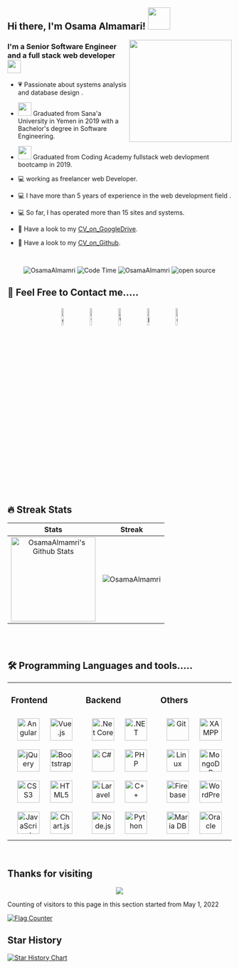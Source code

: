 <h2>  Hi there, I'm Osama  Almamari! <img src="https://media.giphy.com/media/mGcNjsfWAjY5AEZNw6/giphy.gif" width="50"></h2> 
   <img align='right' src="https://media.giphy.com/media/u2pmTWUi0MXjyrMaVj/giphy.gif" width="230">
 <h3 align="left">I'm a Senior Software Engineer and a full stack web developer <img src="https://media.giphy.com/media/WUlplcMpOCEmTGBtBW/giphy.gif" width="30">  </h3>  
  

- 💗 Passionate about systems analysis and database design .  
  

- <img src="https://media.giphy.com/media/fYSnHlufseco8Fh93Z/giphy.gif" width="30">  Graduated from Sana'a University  in Yemen in 2019 with a Bachelor's degree in Software Engineering.  
  

- <img src="https://media.giphy.com/media/fYSnHlufseco8Fh93Z/giphy.gif" width="30">  Graduated from Coding Academy  fullstack web devlopment bootcamp in 2019.  
  

- 💻  working as freelancer web Developer.
- 💻   I have more than 5 years of experience in the web development field .
- 💻   So far, I has operated more than 15 sites and systems.

  


- 📃 Have a look to my [CV_on_GoogleDrive](https://drive.google.com/file/d/17kTGwvK1-zQc6kJkq4SDEY_nkyTtPPYZ/view?usp=sharing).  

- 📃 Have a look to my [CV_on_Github](https://github.com/OsamaAlmamri/OsamaAlmamri/blob/master/OsamaAlmamariLastCV-18-09-2022.pdf).  


<br/>  
<p align="center"> <img src="https://komarev.com/ghpvc/?username=OsamaAlmamri" alt="OsamaAlmamri" /> <img src="https://wakatime.com/badge/user/2b7f1103-4a86-4ff2-a29a-35149552af7c.svg" alt="Code Time" /> <img src="https://img.shields.io/badge/code_style-standard-brightgreen.svg" alt="OsamaAlmamri" /> <img src="https://badgen.net/badge/Open%20Source%20%3F/Yes%21/blue?icon=github" alt="open source"/>  <br />
   </p>

## 🥰 Feel Free to Contact me..... 
<div align="center">
<a href="https://github.com/OsamaAlmamri"><img alt="github" width="10%" style="padding:5px" src="https://img.icons8.com/clouds/100/000000/github.png"/></a>
<a href="https://www.facebook.com/Eng.Osama.Almamari"><img alt="faceBook" width="10%" style="padding:5px" src="https://img.icons8.com/clouds/100/000000/facebook.png"/></a>
<a href="https://wa.me/967779558800"><img alt="WhatsApp" width="10%" style="padding:5px" src="https://img.icons8.com/clouds/100/000000/whatsapp.png"/></a>
<a href="https://www.linkedin.com/in/osama-almamari"><img alt="linkedin" width="10%" style="padding:5px" src="https://img.icons8.com/clouds/100/000000/linkedin.png"/></a>
<a href="https://yemencoder@gmail.com" ><img alt=Gmail  width="10%" style="padding:5px" src="https://img.icons8.com/clouds/100/000000/apple-mail.png"/></a> 
</div>  
  

<br/>  

## 🔥 Streak Stats

| Stats    | Streak    |
| :---: | :---: |
|<a href="https://github.com/OsamaAlmamri"><img alt="OsamaAlmamri's Github Stats" src="https://github-readme-stats.vercel.app/api?username=OsamaAlmamri&show_icons=true&count_private=true&show_owner=true" height="190px"/></a>|<img src="https://github-readme-streak-stats.herokuapp.com/?user=OsamaAlmamri&show_owner=true" alt="OsamaAlmamri"/>|


<br/>  


<br/>  


## 🛠️ Programming Languages and tools.....

<table><tr><td valign="top" width="33%">



### Frontend  
<div align="center">  
 <img style="margin: 10px" src="https://profilinator.rishav.dev/skills-assets/angularjs-original.svg" alt="Angular" height="50" />  
   <img style="margin: 10px" src="https://profilinator.rishav.dev/skills-assets/vuejs-original-wordmark.svg" alt="Vue.js" height="50" />  
<img style="margin: 10px" src="https://profilinator.rishav.dev/skills-assets/jquery.png" alt="jQuery" height="50" />  
<img style="margin: 10px" src="https://profilinator.rishav.dev/skills-assets/bootstrap-plain.svg" alt="Bootstrap" height="50" />  
<img style="margin: 10px" src="https://profilinator.rishav.dev/skills-assets/css3-original-wordmark.svg" alt="CSS3" height="50" />  
<img style="margin: 10px" src="https://profilinator.rishav.dev/skills-assets/html5-original-wordmark.svg" alt="HTML5" height="50" />  
<img style="margin: 10px" src="https://profilinator.rishav.dev/skills-assets/javascript-original.svg" alt="JavaScript" height="50" />  
<img style="margin: 10px" src="https://profilinator.rishav.dev/skills-assets/logo-title.svg" alt="Chart.js" height="50" />  

</div>

</td><td valign="top" width="33%">



### Backend  
<div align="center">  
   <img style="margin: 10px" src="https://profilinator.rishav.dev/skills-assets/dotnetcore.png" alt=".Net Core" height="50" />  
   <img style="margin: 10px" src="https://profilinator.rishav.dev/skills-assets/dot-net-original-wordmark.svg" alt=".NET" height="50" />  
<img style="margin: 10px" src="https://profilinator.rishav.dev/skills-assets/csharp-original.svg" alt="C#" height="50" />  
   <img style="margin: 10px" src="https://profilinator.rishav.dev/skills-assets/php-original.svg" alt="PHP" height="50" />  
   <img style="margin: 10px" src="https://profilinator.rishav.dev/skills-assets/laravel-plain-wordmark.svg" alt="Laravel" height="50" />  
<img style="margin: 10px" src="https://profilinator.rishav.dev/skills-assets/cplusplus-original.svg" alt="C++" height="50" />  
<img style="margin: 10px" src="https://profilinator.rishav.dev/skills-assets/nodejs-original-wordmark.svg" alt="Node.js" height="50" />  
<img style="margin: 10px" src="https://profilinator.rishav.dev/skills-assets/python-original.svg" alt="Python" height="50" />  
</div>

</td><td valign="top" width="33%">



### Others
<div align="center">  
<img style="margin: 10px" src="https://profilinator.rishav.dev/skills-assets/git-scm-icon.svg" alt="Git" height="50" />  
<img style="margin: 10px" src="https://profilinator.rishav.dev/skills-assets/xampp.png" alt="XAMPP" height="50" />  
<img style="margin: 10px" src="https://profilinator.rishav.dev/skills-assets/linux-original.svg" alt="Linux" height="50" />  
<img style="margin: 10px" src="https://profilinator.rishav.dev/skills-assets/mongodb-original-wordmark.svg" alt="MongoDB" height="50" />  
<img style="margin: 10px" src="https://profilinator.rishav.dev/skills-assets/firebase.png" alt="Firebase" height="50" />  
<img style="margin: 10px" src="https://profilinator.rishav.dev/skills-assets/wordpress.png" alt="WordPress" height="50" />  
<img style="margin: 10px" src="https://profilinator.rishav.dev/skills-assets/mariadb.png" alt="Maria DB" height="50" />  
<img style="margin: 10px" src="https://profilinator.rishav.dev/skills-assets/oracle-original.svg" alt="Oracle" height="50" />  
</div>

</td></tr></table>  

<br/>  


## Thanks for visiting

<p align="center"> 
<img src="https://profile-counter.glitch.me/OsamaAlmamri/count.svg">  

Counting of visitors to this page in this section started from May 1, 2022


<a href="https://info.flagcounter.com/e4C0"><img src="https://s11.flagcounter.com/count2/e4C0/bg_FFFFFF/txt_000000/border_CCCCCC/columns_2/maxflags_10/viewers_0/labels_0/pageviews_0/flags_0/percent_0/" alt="Flag Counter" border="0"></a>


## Star History

[![Star History Chart](https://api.star-history.com/svg?repos=OsamaAlmamri/OsamaAlmamri&type=Date)](https://star-history.com/#OsamaAlmamri/OsamaAlmamri&Date)



